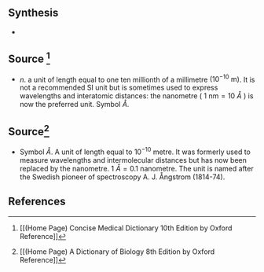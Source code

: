 ## Synthesis
- 
## Source [^1]
- $n$. a unit of length equal to one ten millionth of a millimetre $\left(10^{-10} \mathrm{~m}\right)$. It is not a recommended SI unit but is sometimes used to express wavelengths and interatomic distances: the nanometre ( $1 \mathrm{~nm}=10$ $\mathring{A}$ ) is now the preferred unit. Symbol $\mathring{A}$.
## Source[^2]
- Symbol $\mathring{A}$. A unit of length equal to $10^{-10}$ metre. It was formerly used to measure wavelengths and intermolecular distances but has now been replaced by the nanometre. $1 ~\mathring{A}=0.1$ nanometre. The unit is named after the Swedish pioneer of spectroscopy A. J. Ångstrom (1814-74).
## References

[^1]: [[(Home Page) Concise Medical Dictionary 10th Edition by Oxford Reference]]
[^2]: [[(Home Page) A Dictionary of Biology 8th Edition by Oxford Reference]]